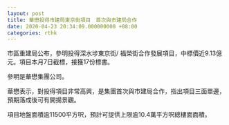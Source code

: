 ```yaml
---
layout: post
title: 華懋投得市建局東京街項目　首次與市建局合作
date: 2020-04-23 20:34:09.000000000 +08:00
categories: rthk
---
```


市區重建局公布，參明投得深水埗東京街/ 福榮街合作發展項目，中標價近9.13億元。項目本月7日截標，接獲17份標書。

參明是華懋集團公司。

華懋表示，對投得項目非常高興，是集團首次與市建局合作，指出項目三面單邊，預期落成後可有開揚景觀。

項目地盤面積逾11500平方呎，預計可提供上限逾10.4萬平方呎總樓面面積。
